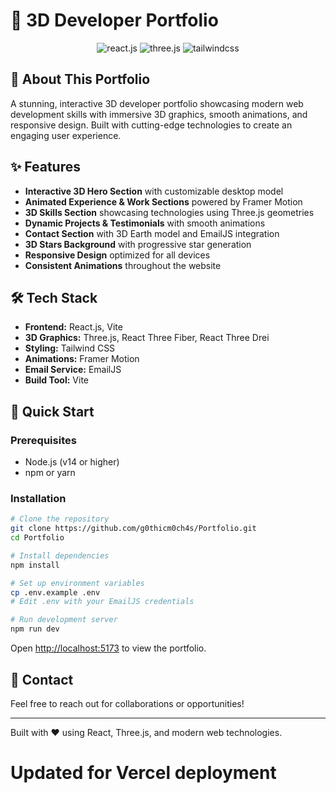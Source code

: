 # 🚀 3D Developer Portfolio

<div align="center">
  <img src="https://img.shields.io/badge/-React_JS-black?style=for-the-badge&logoColor=white&logo=react&color=61DAFB" alt="react.js" />
  <img src="https://img.shields.io/badge/-Three_JS-black?style=for-the-badge&logoColor=white&logo=threedotjs&color=000000" alt="three.js" />
  <img src="https://img.shields.io/badge/-Tailwind_CSS-black?style=for-the-badge&logoColor=white&logo=tailwindcss&color=06B6D4" alt="tailwindcss" />
</div>

## 🎨 About This Portfolio

A stunning, interactive 3D developer portfolio showcasing modern web development skills with immersive 3D graphics, smooth animations, and responsive design. Built with cutting-edge technologies to create an engaging user experience.

## ✨ Features

- **Interactive 3D Hero Section** with customizable desktop model
- **Animated Experience & Work Sections** powered by Framer Motion
- **3D Skills Section** showcasing technologies using Three.js geometries
- **Dynamic Projects & Testimonials** with smooth animations
- **Contact Section** with 3D Earth model and EmailJS integration
- **3D Stars Background** with progressive star generation
- **Responsive Design** optimized for all devices
- **Consistent Animations** throughout the website

## 🛠️ Tech Stack

- **Frontend:** React.js, Vite
- **3D Graphics:** Three.js, React Three Fiber, React Three Drei
- **Styling:** Tailwind CSS
- **Animations:** Framer Motion
- **Email Service:** EmailJS
- **Build Tool:** Vite

## 🚀 Quick Start

### Prerequisites
- Node.js (v14 or higher)
- npm or yarn

### Installation
```bash
# Clone the repository
git clone https://github.com/g0thicm0ch4s/Portfolio.git
cd Portfolio

# Install dependencies
npm install

# Set up environment variables
cp .env.example .env
# Edit .env with your EmailJS credentials

# Run development server
npm run dev
```

Open [http://localhost:5173](http://localhost:5173) to view the portfolio.

## 📧 Contact

Feel free to reach out for collaborations or opportunities!

---

Built with ❤️ using React, Three.js, and modern web technologies.
# Updated for Vercel deployment
